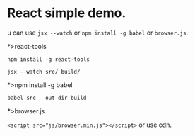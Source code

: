 # React simple demo.

u can use `jsx --watch` or `npm install -g babel` or `browser.js`.

*>react-tools

`npm install -g react-tools`

`jsx --watch src/ build/`

*>npm install -g babel

`babel src --out-dir build`

*>browser.js

`<script src="js/browser.min.js"></script>` or use cdn.
